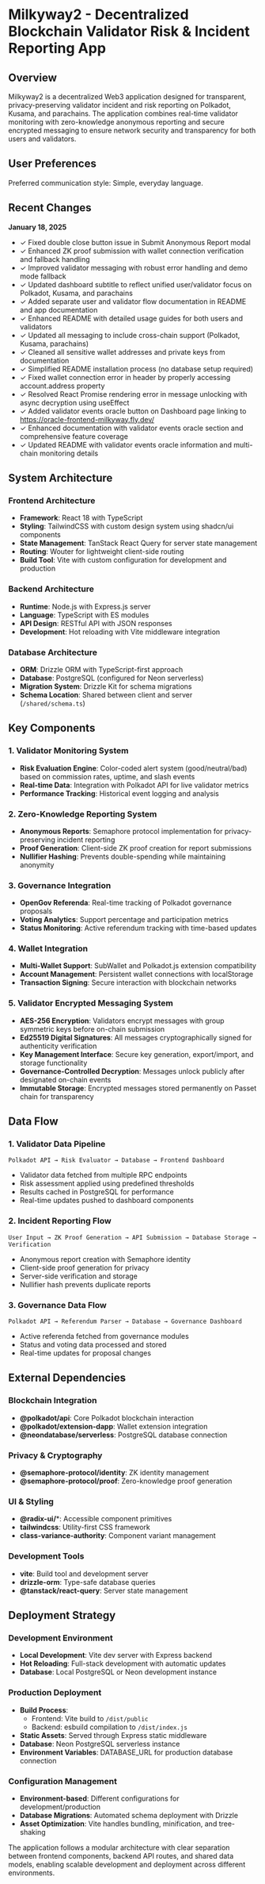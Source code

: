 # Milkyway2 - Decentralized Blockchain Validator Risk & Incident Reporting App

## Overview

Milkyway2 is a decentralized Web3 application designed for transparent, privacy-preserving validator incident and risk reporting on Polkadot, Kusama, and parachains. The application combines real-time validator monitoring with zero-knowledge anonymous reporting and secure encrypted messaging to ensure network security and transparency for both users and validators.

## User Preferences

Preferred communication style: Simple, everyday language.

## Recent Changes

**January 18, 2025**
- ✓ Fixed double close button issue in Submit Anonymous Report modal
- ✓ Enhanced ZK proof submission with wallet connection verification and fallback handling
- ✓ Improved validator messaging with robust error handling and demo mode fallback
- ✓ Updated dashboard subtitle to reflect unified user/validator focus on Polkadot, Kusama, and parachains
- ✓ Added separate user and validator flow documentation in README and app documentation
- ✓ Enhanced README with detailed usage guides for both users and validators
- ✓ Updated all messaging to include cross-chain support (Polkadot, Kusama, parachains)
- ✓ Cleaned all sensitive wallet addresses and private keys from documentation
- ✓ Simplified README installation process (no database setup required)
- ✓ Fixed wallet connection error in header by properly accessing account.address property
- ✓ Resolved React Promise rendering error in message unlocking with async decryption using useEffect
- ✓ Added validator events oracle button on Dashboard page linking to https://oracle-frontend-milkyway.fly.dev/
- ✓ Enhanced documentation with validator events oracle section and comprehensive feature coverage
- ✓ Updated README with validator events oracle information and multi-chain monitoring details

## System Architecture

### Frontend Architecture
- **Framework**: React 18 with TypeScript
- **Styling**: TailwindCSS with custom design system using shadcn/ui components
- **State Management**: TanStack React Query for server state management
- **Routing**: Wouter for lightweight client-side routing
- **Build Tool**: Vite with custom configuration for development and production

### Backend Architecture
- **Runtime**: Node.js with Express.js server
- **Language**: TypeScript with ES modules
- **API Design**: RESTful API with JSON responses
- **Development**: Hot reloading with Vite middleware integration

### Database Architecture
- **ORM**: Drizzle ORM with TypeScript-first approach
- **Database**: PostgreSQL (configured for Neon serverless)
- **Migration System**: Drizzle Kit for schema migrations
- **Schema Location**: Shared between client and server (`/shared/schema.ts`)

## Key Components

### 1. Validator Monitoring System
- **Risk Evaluation Engine**: Color-coded alert system (good/neutral/bad) based on commission rates, uptime, and slash events
- **Real-time Data**: Integration with Polkadot API for live validator metrics
- **Performance Tracking**: Historical event logging and analysis

### 2. Zero-Knowledge Reporting System
- **Anonymous Reports**: Semaphore protocol implementation for privacy-preserving incident reporting
- **Proof Generation**: Client-side ZK proof creation for report submissions
- **Nullifier Hashing**: Prevents double-spending while maintaining anonymity

### 3. Governance Integration
- **OpenGov Referenda**: Real-time tracking of Polkadot governance proposals
- **Voting Analytics**: Support percentage and participation metrics
- **Status Monitoring**: Active referendum tracking with time-based updates

### 4. Wallet Integration
- **Multi-Wallet Support**: SubWallet and Polkadot.js extension compatibility
- **Account Management**: Persistent wallet connections with localStorage
- **Transaction Signing**: Secure interaction with blockchain networks

### 5. Validator Encrypted Messaging System
- **AES-256 Encryption**: Validators encrypt messages with group symmetric keys before on-chain submission
- **Ed25519 Digital Signatures**: All messages cryptographically signed for authenticity verification
- **Key Management Interface**: Secure key generation, export/import, and storage functionality
- **Governance-Controlled Decryption**: Messages unlock publicly after designated on-chain events
- **Immutable Storage**: Encrypted messages stored permanently on Passet chain for transparency

## Data Flow

### 1. Validator Data Pipeline
```
Polkadot API → Risk Evaluator → Database → Frontend Dashboard
```
- Validator data fetched from multiple RPC endpoints
- Risk assessment applied using predefined thresholds
- Results cached in PostgreSQL for performance
- Real-time updates pushed to dashboard components

### 2. Incident Reporting Flow
```
User Input → ZK Proof Generation → API Submission → Database Storage → Verification
```
- Anonymous report creation with Semaphore identity
- Client-side proof generation for privacy
- Server-side verification and storage
- Nullifier hash prevents duplicate reports

### 3. Governance Data Flow
```
Polkadot API → Referendum Parser → Database → Governance Dashboard
```
- Active referenda fetched from governance modules
- Status and voting data processed and stored
- Real-time updates for proposal changes

## External Dependencies

### Blockchain Integration
- **@polkadot/api**: Core Polkadot blockchain interaction
- **@polkadot/extension-dapp**: Wallet extension integration
- **@neondatabase/serverless**: PostgreSQL database connection

### Privacy & Cryptography
- **@semaphore-protocol/identity**: ZK identity management
- **@semaphore-protocol/proof**: Zero-knowledge proof generation

### UI & Styling
- **@radix-ui/***: Accessible component primitives
- **tailwindcss**: Utility-first CSS framework
- **class-variance-authority**: Component variant management

### Development Tools
- **vite**: Build tool and development server
- **drizzle-orm**: Type-safe database queries
- **@tanstack/react-query**: Server state management

## Deployment Strategy

### Development Environment
- **Local Development**: Vite dev server with Express backend
- **Hot Reloading**: Full-stack development with automatic updates
- **Database**: Local PostgreSQL or Neon development instance

### Production Deployment
- **Build Process**: 
  - Frontend: Vite build to `/dist/public`
  - Backend: esbuild compilation to `/dist/index.js`
- **Static Assets**: Served through Express static middleware
- **Database**: Neon PostgreSQL serverless instance
- **Environment Variables**: DATABASE_URL for production database connection

### Configuration Management
- **Environment-based**: Different configurations for development/production
- **Database Migrations**: Automated schema deployment with Drizzle
- **Asset Optimization**: Vite handles bundling, minification, and tree-shaking

The application follows a modular architecture with clear separation between frontend components, backend API routes, and shared data models, enabling scalable development and deployment across different environments.